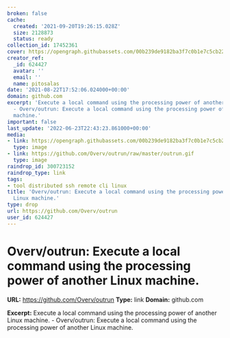 ```yaml
---
broken: false
cache:
  created: '2021-09-20T19:26:15.028Z'
  size: 2128873
  status: ready
collection_id: 17452361
cover: https://opengraph.githubassets.com/00b239de9182ba3f7c0b1e7c5cb22fe3007b070e1713590b4ca039ac63ef654e/Overv/outrun
creator_ref:
  _id: 624427
  avatar: ''
  email: ''
  name: pitosalas
date: '2021-08-22T17:52:06.024000+00:00'
domain: github.com
excerpt: 'Execute a local command using the processing power of another Linux machine.
  - Overv/outrun: Execute a local command using the processing power of another Linux
  machine.'
important: false
last_update: '2022-06-23T22:43:23.861000+00:00'
media:
- link: https://opengraph.githubassets.com/00b239de9182ba3f7c0b1e7c5cb22fe3007b070e1713590b4ca039ac63ef654e/Overv/outrun
  type: image
- link: https://github.com/Overv/outrun/raw/master/outrun.gif
  type: image
raindrop_id: 300723152
raindrop_type: link
tags:
- tool distributed ssh remote cli linux
title: 'Overv/outrun: Execute a local command using the processing power of another
  Linux machine.'
type: drop
url: https://github.com/Overv/outrun
user_id: 624427
---
```


# Overv/outrun: Execute a local command using the processing power of another Linux machine.

**URL:** https://github.com/Overv/outrun
**Type:** link
**Domain:** github.com

**Excerpt:** Execute a local command using the processing power of another Linux machine. - Overv/outrun: Execute a local command using the processing power of another Linux machine.
